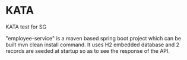 # KATA
KATA test for SG

"employee-service" is a maven based spring boot project which can be built mvn clean install command.
It uses H2 embedded database and 2 records are seeded at startup so as to see the response of the API.
